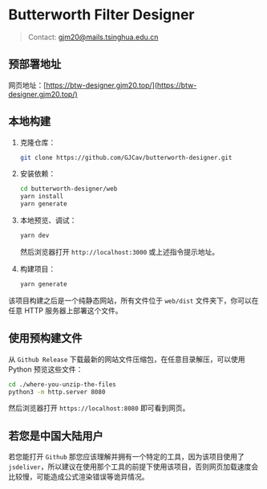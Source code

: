 # Butterworth Filter Designer

> Contact: gjm20@mails.tsinghua.edu.cn



## 预部署地址

网页地址：[https://btw-designer.gjm20.top/](https://btw-designer.gjm20.top/)



## 本地构建

1. 克隆仓库：
   ```bash
   git clone https://github.com/GJCav/butterworth-designer.git
   ```

2. 安装依赖：
   ```bash
   cd butterworth-designer/web
   yarn install
   yarn generate
   ```

3. 本地预览、调试：
   ```bash
   yarn dev
   ```

   然后浏览器打开 `http://localhost:3000` 或上述指令提示地址。

4. 构建项目：
   ```bash
   yarn generate
   ```

   

该项目构建之后是一个纯静态网站，所有文件位于 `web/dist` 文件夹下，你可以在任意 HTTP 服务器上部署这个文件。



## 使用预构建文件

从 `Github Release` 下载最新的网站文件压缩包，在任意目录解压，可以使用 Python 预览这些文件：

```bash
cd ./where-you-unzip-the-files
python3 -m http.server 8080
```

然后浏览器打开 `https://localhost:8080` 即可看到网页。



## 若您是中国大陆用户

若您能打开 `Github` 那您应该理解并拥有一个特定的工具，因为该项目使用了 `jsdeliver`，所以建议在使用那个工具的前提下使用该项目，否则网页加载速度会比较慢，可能造成公式渲染错误等诡异情况。








